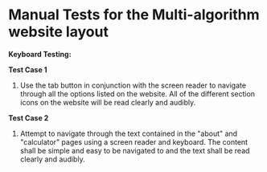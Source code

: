 # **Manual Tests for the Multi-algorithm website layout**

**Keyboard Testing:**

**Test Case 1**
1. Use the tab button in conjunction with the screen reader to navigate through all the options listed on the website. All of the different section icons on the website will be read clearly and audibly.

**Test Case 2**
1. Attempt to navigate through the text contained in the "about" and "calculator" pages using a screen reader and keyboard. The content shall be simple and easy to be navigated to and the text shall be read clearly and audibly.